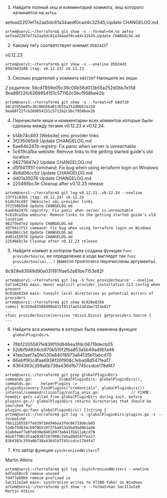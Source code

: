 1. Найдите полный хеш и комментарий коммита, хеш которого начинается на `aefea`.

aefead2207ef7e2aa5dc81a34aedf0cad4c32545,Update CHANGELOG.md
```
artem@serv1:~/terraform$ git show -s --format=%H,%s aefea
aefead2207ef7e2aa5dc81a34aedf0cad4c32545,Update CHANGELOG.md
```
2. Какому тегу соответствует коммит `85024d3`?

v0.12.23
```
artem@serv1:~/terraform$ git show -s --oneline 85024d3
85024d3100 (tag: v0.12.23) v0.12.23
```
3. Сколько родителей у коммита `b8d720`? Напишите их хеши.

2 родителя: 56cd7859e05c36c06b56d013b55a252d0bb7e158 9ea88f22fc6269854151c571162c5bcf958bee2b

```
artem@serv1:~/terraform$ git show -s --format=%P b8d720
56cd7859e05c36c06b56d013b55a252d0bb7e158 9ea88f22fc6269854151c571162c5bcf958bee2b
```
4. Перечислите хеши и комментарии всех коммитов которые были сделаны между тегами v0.12.23 и v0.12.24.

- b14b74c493 [Website] vmc provider links
- 3f235065b9 Update CHANGELOG.md
- 6ae64e247b registry: Fix panic when server is unreachable
- 5c619ca1ba website: Remove links to the getting started guide's old location
- 06275647e2 Update CHANGELOG.md
- d5f9411f51 command: Fix bug when using terraform login on Windows
- 4b6d06cc5d Update CHANGELOG.md
- dd01a35078 Update CHANGELOG.md
- 225466bc3e Cleanup after v0.12.23 release

```
artem@serv1:~/terraform$ git log v0.12.23..v0.12.24 --oneline
33ff1c03bb (tag: v0.12.24) v0.12.24
b14b74c493 [Website] vmc provider links
3f235065b9 Update CHANGELOG.md
6ae64e247b registry: Fix panic when server is unreachable
5c619ca1ba website: Remove links to the getting started guide's old location
06275647e2 Update CHANGELOG.md
d5f9411f51 command: Fix bug when using terraform login on Windows
4b6d06cc5d Update CHANGELOG.md
dd01a35078 Update CHANGELOG.md
225466bc3e Cleanup after v0.12.23 release

```
5. Найдите коммит в котором была создана функция `func providerSource`, ее определение в коде выглядит
так `func providerSource(...)` (вместо троеточего перечислены аргументы).

8c928e83589d90a031f811fae52a81be7153e82f
```
artem@serv1:~/terraform$ git log -S'func providerSource' --oneline
5af1e6234a main: Honor explicit provider_installation CLI config when present
8c928e8358 main: Consult local directories as potential mirrors of providers
artem@serv1:~/terraform$ git show 8c928e8358
commit 8c928e83589d90a031f811fae52a81be7153e82f
...
+func providerSource(services *disco.Disco) getproviders.Source {
...
```
6. Найдите все коммиты в которых была изменена функция `globalPluginDirs`.

- 78b12205587fe839f10d946ea3fdc06719decb05
- 52dbf94834cb970b510f2fba853a5b49ad9b1a46
- 41ab0aef7a0fe030e84018973a64135b11abcd70
- 66ebff90cdfaa6938f26f908c7ebad8d547fea17
- 8364383c359a6b738a436d1b7745ccdce178df47
```
artem@serv1:~/terraform$ git grep globalPluginDirs
commands.go:            GlobalPluginDirs: globalPluginDirs(),
commands.go:    helperPlugins := pluginDiscovery.FindPlugins("credentials", globalPluginDirs())
internal/command/cliconfig/config_unix.go:              // FIXME: homeDir gets called from globalPluginDirs during init, before
plugins.go:// globalPluginDirs returns directories that should be searched for
plugins.go:func globalPluginDirs() []string {
artem@serv1:~/terraform$ git log -L :globalPluginDirs:plugins.go -s --format=%H
78b12205587fe839f10d946ea3fdc06719decb05
52dbf94834cb970b510f2fba853a5b49ad9b1a46
41ab0aef7a0fe030e84018973a64135b11abcd70
66ebff90cdfaa6938f26f908c7ebad8d547fea17
8364383c359a6b738a436d1b7745ccdce178df47

```
7. Кто автор функции `synchronizedWriters`?

Martin Atkins
```
artem@serv1:~/terraform$ git log -SsynchronizedWriters --oneline
bdfea50cc8 remove unused
fd4f7eb0b9 remove prefixed io
5ac311e2a9 main: synchronize writes to VT100-faker on Windows
artem@serv1:~/terraform$ git show -s --format=%an 5ac311e2a9
Martin Atkins
```

